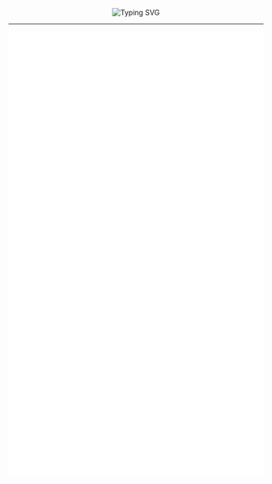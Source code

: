 <p align="center">
<img src="https://readme-typing-svg.herokuapp.com?font=Work+Sans&duration=4500&pause=500&center=true&vCenter=true&random=false&width=435&lines=Namaste%F0%9F%99%8F;It's+good+to+see+you+%F0%9F%98%84;You+can+scroll+to+know+about+me+%F0%9F%91%87" alt="Typing SVG" />
  
</p>
<hr/>
<p align="center">
  <img align="center" src="/github-metrics.svg" alt="Metrics" width="600">
</p>
